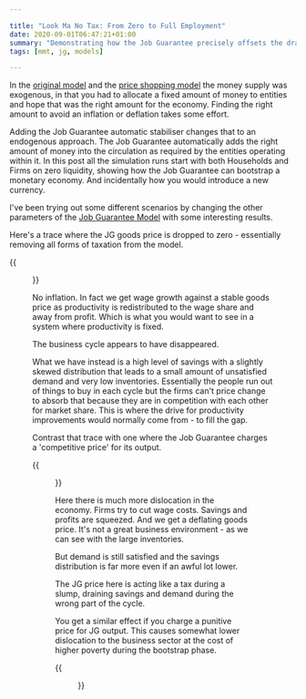 ```yaml
---

title: "Look Ma No Tax: From Zero to Full Employment"
date: 2020-09-01T06:47:21+01:00
summary: "Demonstrating how the Job Guarantee precisely offsets the drain to savings"
tags: [mmt, jg, models]

---
```


In the [original model][2] and the [price shopping model][3] the money
supply was exogenous, in that you had to allocate a fixed amount of
money to entities and hope that was the right amount for the
economy. Finding the right amount to avoid an inflation or deflation
takes some effort.

Adding the Job Guarantee automatic stabiliser changes that to an
endogenous approach. The Job Guarantee automatically adds the right amount
of money into the circulation as required by the entities operating within
it. In this post all the simulation runs start with both Households and
Firms on zero liquidity, showing how the Job Guarantee can bootstrap a
monetary economy. And incidentally how you would introduce a new currency.

I've been trying out some different scenarios by changing the other
parameters of the [Job Guarantee Model][1] with some interesting results.

Here's a trace where the JG goods price is dropped to zero - essentially
removing all forms of taxation from the model.

{{<figure src="jg-from-zero-22-1-0-22.png" alt="JG with no taxation">}}

No inflation. In fact we get wage growth against a stable goods price
as productivity is redistributed to the wage share and away from
profit. Which is what you would want to see in a system where productivity
is fixed.

The business cycle appears to have disappeared. 

What we have instead is a high level of savings with a slightly skewed
distribution that leads to a small amount of unsatisfied demand and very
low inventories.  Essentially the people run out of things to buy in each
cycle but the firms can't price change to absorb that because they are
in competition with each other for market share.  This is where the drive
for productivity improvements would normally come from - to fill the gap.

Contrast that trace with one where the Job Guarantee charges a
'competitive price' for its output.

{{<figure src="jg-from-zero-22-1-21-22.png" alt="JG with price charges">}}

Here there is much more dislocation in the economy. Firms try to cut
wage costs. Savings and profits are squeezed. And we get a deflating
goods price. It's not a great business environment - as we can see with
the large inventories.

But demand is still satisfied and the savings distribution is far more
even if an awful lot lower.

The JG price here is acting like a tax during a slump, draining savings
and demand during the wrong part of the cycle. 

You get a similar effect if you charge a punitive price for JG
output. This causes somewhat lower dislocation to the
business sector at the cost of higher poverty during the bootstrap phase.

{{<figure src="jg-from-zero-22-1-44-22.png" alt="JG with punitive charges">}}



[1]: http://jg.model.new-wayland.com/
[2]: http://baseline-economy.model.new-wayland.com/
[3]: http://price-shopping.model.new-wayland.com/
